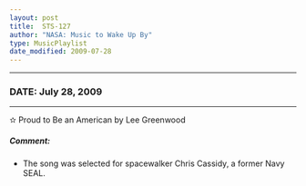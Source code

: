 ```yaml
---
layout: post
title:  STS-127
author: "NASA: Music to Wake Up By"
type: MusicPlaylist
date_modified: 2009-07-28
---
```


----
### DATE: July 28, 2009
----
✫ Proud to Be an American by Lee Greenwood

##### Comment:
* The song was selected for spacewalker Chris Cassidy, a former Navy SEAL.
